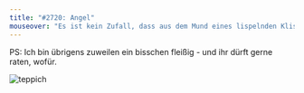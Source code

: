 ```yaml
---
title: "#2720: Angel"
mouseover: "Es ist kein Zufall, dass aus dem Mund eines lispelnden Klischee-Asiaten 'Wasser' und 'Waffel' identisch klingen."
---
```


PS: 
Ich bin übrigens zuweilen ein bisschen fleißig - und ihr dürft gerne raten, wofür.

<img src="http://www.fonflatter.de/bilder/teppich.png" alt="teppich" />

